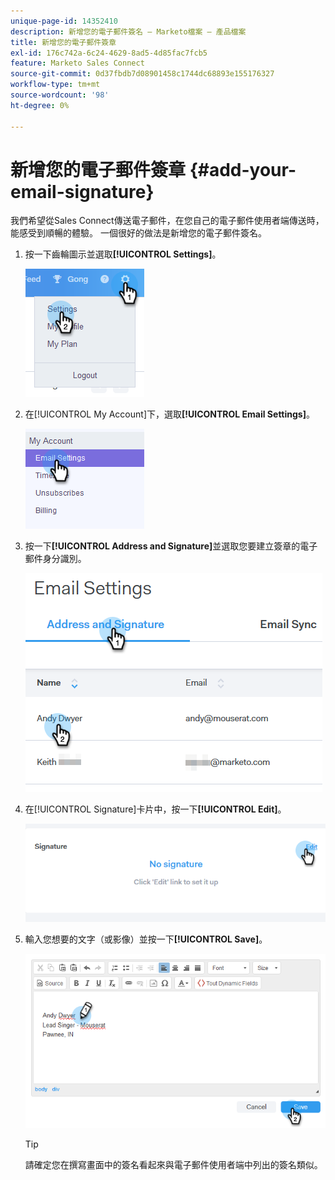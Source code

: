 ```yaml
---
unique-page-id: 14352410
description: 新增您的電子郵件簽名 — Marketo檔案 — 產品檔案
title: 新增您的電子郵件簽章
exl-id: 176c742a-6c24-4629-8ad5-4d85fac7fcb5
feature: Marketo Sales Connect
source-git-commit: 0d37fbdb7d08901458c1744dc68893e155176327
workflow-type: tm+mt
source-wordcount: '98'
ht-degree: 0%

---
```


# 新增您的電子郵件簽章 {#add-your-email-signature}

我們希望從Sales Connect傳送電子郵件，在您自己的電子郵件使用者端傳送時，能感受到順暢的體驗。 一個很好的做法是新增您的電子郵件簽名。

1. 按一下齒輪圖示並選取&#x200B;**[!UICONTROL Settings]**。

   ![](assets/add-your-email-signature-1.png)

1. 在[!UICONTROL My Account]下，選取&#x200B;**[!UICONTROL Email Settings]**。

   ![](assets/add-your-email-signature-2.png)

1. 按一下&#x200B;**[!UICONTROL Address and Signature]**&#x200B;並選取您要建立簽章的電子郵件身分識別。

   ![](assets/add-your-email-signature-3.png)

1. 在[!UICONTROL Signature]卡片中，按一下&#x200B;**[!UICONTROL Edit]**。

   ![](assets/add-your-email-signature-4.png)

1. 輸入您想要的文字（或影像）並按一下&#x200B;**[!UICONTROL Save]**。

   ![](assets/add-your-email-signature-5.png)

   >[!TIP]
   >
   >請確定您在撰寫畫面中的簽名看起來與電子郵件使用者端中列出的簽名類似。
